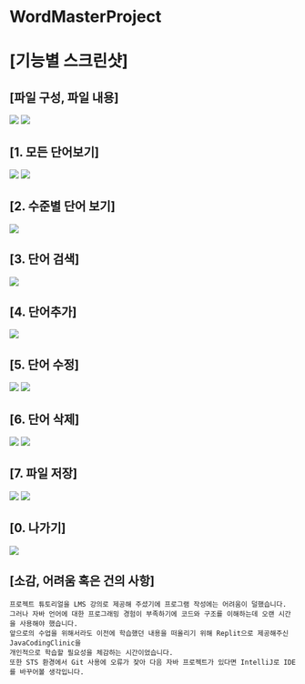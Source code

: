 # WordMasterProject


# [기능별 스크린샷]


## [파일 구성, 파일 내용]
<img src="https://github.com/markFT39/WordMasterProject/blob/main/screenshot/%ED%8C%8C%EC%9D%BC%20%EA%B5%AC%EC%84%B1.JPG">
<img src="https://github.com/markFT39/WordMasterProject/blob/main/screenshot/%ED%8C%8C%EC%9D%BC%20%EB%82%B4%EC%9A%A9.JPG">


## [1. 모든 단어보기]
<img src="https://github.com/markFT39/WordMasterProject/blob/main/screenshot/1.%20%EB%AA%A8%EB%93%A0%20%EB%8B%A8%EC%96%B4%EB%B3%B4%EA%B8%B0%201.JPG">
<img src="https://github.com/markFT39/WordMasterProject/blob/main/screenshot/1.%20%EB%AA%A8%EB%93%A0%20%EB%8B%A8%EC%96%B4%EB%B3%B4%EA%B8%B0%202.JPG">


## [2. 수준별 단어 보기]
<img src="https://github.com/markFT39/WordMasterProject/blob/main/screenshot/2.%20%EC%88%98%EC%A4%80%EB%B3%84%20%EB%8B%A8%EC%96%B4%20%EB%B3%B4%EA%B8%B0.JPG">


## [3. 단어 검색]
<img src="https://github.com/markFT39/WordMasterProject/blob/main/screenshot/3.%20%EB%8B%A8%EC%96%B4%20%EA%B2%80%EC%83%89.JPG">


## [4. 단어추가]
<img src="https://github.com/markFT39/WordMasterProject/blob/main/screenshot/4.%20%EB%8B%A8%EC%96%B4%EC%B6%94%EA%B0%80.JPG">


## [5. 단어 수정]
<img src="https://github.com/markFT39/WordMasterProject/blob/main/screenshot/5.%20%EB%8B%A8%EC%96%B4%20%EC%88%98%EC%A0%95%201.JPG">
<img src="https://github.com/markFT39/WordMasterProject/blob/main/screenshot/5.%20%EB%8B%A8%EC%96%B4%20%EC%88%98%EC%A0%95%202.JPG">


## [6. 단어 삭제]
<img src="https://github.com/markFT39/WordMasterProject/blob/main/screenshot/6.%20%EB%8B%A8%EC%96%B4%20%EC%82%AD%EC%A0%9C%201.JPG">
<img src="https://github.com/markFT39/WordMasterProject/blob/main/screenshot/6.%20%EB%8B%A8%EC%96%B4%20%EC%82%AD%EC%A0%9C%202.JPG">


## [7. 파일 저장]
<img src="https://github.com/markFT39/WordMasterProject/blob/main/screenshot/7.%20%ED%8C%8C%EC%9D%BC%20%EC%A0%80%EC%9E%A5%201.JPG">
<img src="https://github.com/markFT39/WordMasterProject/blob/main/screenshot/7.%20%ED%8C%8C%EC%9D%BC%20%EC%A0%80%EC%9E%A5%202.JPG">


## [0. 나가기]
<img src="https://github.com/markFT39/WordMasterProject/blob/main/screenshot/0.%20%EB%82%98%EA%B0%80%EA%B8%B0.JPG">


## [소감, 어려움 혹은 건의 사항]
```
프로젝트 튜토리얼을 LMS 강의로 제공해 주셨기에 프로그램 작성에는 어려움이 덜했습니다.   
그러나 자바 언어에 대한 프로그래밍 경험이 부족하기에 코드와 구조를 이해하는데 오랜 시간을 사용해야 했습니다.   
앞으로의 수업을 위해서라도 이전에 학습했던 내용을 떠올리기 위해 Replit으로 제공해주신 JavaCodingClinic을   
개인적으로 학습할 필요성을 체감하는 시간이었습니다.   
또한 STS 환경에서 Git 사용에 오류가 잦아 다음 자바 프로젝트가 있다면 IntelliJ로 IDE를 바꾸어볼 생각입니다.
```
